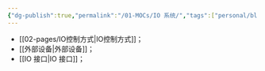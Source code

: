 ```yaml
---
{"dg-publish":true,"permalink":"/01-MOCs/IO 系统/","tags":["personal/blog","计算机组成原理/IO"]}
---
```


- [[02-pages/IO控制方式\|IO控制方式]]；
- [[外部设备\|外部设备]]；
- [[IO 接口\|IO 接口]]；